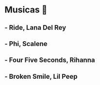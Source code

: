 # Musicas :musical_note: 

## - Ride, Lana Del Rey

## - Phi, Scalene

## - Four Five Seconds, Rihanna

## - Broken Smile, Lil Peep

